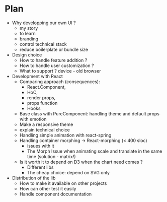 # Plan
- Why developping our own UI ?
  - my story
  - to learn
  - branding
  - control technical stack
  - reduce boilerplate or bundle size
- Design choice
  - How to handle feature addition ?
  - How to handle user customization ?
  - What to support ? device - old browser
- Development with React
  - Comparing approach (consequences):
    - React.Component,
    - HoC,
    - render props,
    - props function
    - Hooks
  - Base class with PureComponent: handling theme and default props with emotion
  - Make a responsive theme
  - explain technical choice
  - Handling simple animation with react-spring
  - Handling container morphing -> React-morphing (< 400 sloc)
    - issues with it
    - The Morph Issue when animating scale and translate in the same time (solution - matrix!)
  - Is it worth it to depend on D3 when the chart need comes ?
    - Different libs
    - The cheap choice: depend on SVG only
- Distribution of the lib
  - How to make it available on other projects
  - How can other test it easily
  - Handle component documentation
